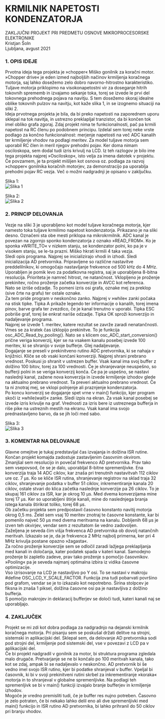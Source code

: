 # KRMILNIK NAPETOSTI KONDENZATORJA
ZAKLJUČNI PROJEKT PRI PREDMETU OSNOVE MIKROPROCESORSKE ELEKTRONIKE  
Kristjan Šoln  
Ljubljana, avgust 2021  
  
### 1. OPIS IDEJE  
Prvotna ideja tega projekta je »chopper« Miško gonilnik za koračni motor. »Chopper drive« je eden izmed najboljših načinov krmiljenja koračnega motorja, saj lahko dosežemo zelo dobro navorno-hitrostno karakteristiko. Tuljave motorja priklopimo na visokonapetostni vir za doseganje hitrih tokovnih sprememb in izvajamo sekanje toka, torej se izvede le prvi del tokovnega prehodnega pojava na navitju. S tem dosežemo skoraj idealne oblike tokovnih pulzov na navitju, kot kaže slika 1, in se izognemo situaciji na sliki 2.  
Ideja prvotnega projekta je bila, da bi preko napetosti na zaporednem uporu sklepal na tok navitja, in ustrezno preklapljal tranzistor, da bi končen tok imel obliko grafa zgoraj. Zdaj projekt nima te funkcionalnosti, pač pa krmili napetost na RC členu po podobnem principu. Izdelal sem torej neke vrste podlago za končno funkcionalnost: merjenje napetosti na več ADC kanalih ter krmiljenje vhodov na podlagi meritev. Za model tuljave motorja sem uporabil RC člen in meril njegov prehodni pojav. Ker doma nimam osciloskopa, sem dodal tudi izris krivulj na LCD. Iz teh razlogov je bilo ime tega projekta najprej »Osciloskop«, isto velja za imena datotek v projektu.  
Če povzamem, je ta projekt mišljen kot osnova oz. podlaga za razvoj »chopper« gonilnika koračnih motorjev, za demonstracijo pa uporablja prehodni pojav RC vezja. Več o možni nadgradnji je opisano v zaključku.  
  
Slika 1:  
![Slika 1](https://i.ibb.co/mvY7Qpd/Slika1.png)  
  
Slika 2:  
![Slika 2](https://i.ibb.co/tKKnJwv/Slika2.png)  

### 2. PRINCIP DELOVANJA
Vezje na sliki 3 je uporabljeno kot model tuljave koračnega motorja, kjer namesto toka tuljave krmilimo napetost kondenzatorja. Prikazano je na sliki desno. Označeni sta obe mesti priklopa na mikrokrmilnik. ADC kanal je povezan na zgornjo sponko kondenzatorja z oznako »READ_FROM«. Ko je sponka »WRITE_TO« v nizkem stanju, se kondenzator polni, ko pa je v visokem stanju, se le-ta prazni. Miško hkrati krmili 4 taka vezja.  
Sledi opis programa. Najprej se inicializirajo vhodi in izhodi. Sledi inicializacija AD pretvornika. Pripravljene so različne nastavitve preddelilnikov, ki omogočajo nastavljanje frekvence od 500 kHz do 4 MHz. Uporabljen je pomik levo za podatkovna registra, saj je uporabljena 8-bitna resolucija. Prioriteta je namreč hitrost, ne natančnost. Vklopljeno je proženje prekinitev, ročno proženje začetka konverzije in AVCC kot referenca.  
Nato se izriše odzadje. To pomeni izris osi grafa, oznake mej za preklop (sive črte na grafu) ter ostale oznake.  
Za tem pride program v neskončno zanko. Najprej v »while« zanki počaka na stisk tipke. Tipka A prikaže legendo ter informacije o kanalih, torej imena pinov, barve grafa ter zvezdico, če je kanal trenutno v uporabi. Tipka ESC pobriše graf, torej še enkrat nariše odzadje.  Tipka OK sproži konverzijo in nadaljevanje programa.  
Najprej se izvede 1. meritev, katere rezultat se zavrže zaradi nenatančnosti. Vmes se za kratek čas izklopijo prekinitve. To je funkcija osc_ADC_Read_by_pooling(). Nato se s klicem osc_ADC_start_conversion() prične veriga konverzij, kjer se na vsakem kanalu posebej izvede 100 meritev, ki se shranijo v svoje bufferje. Glej nadaljevanje.  
Dogajanje se preseli v prekinitveno rutino ADC pretvornika, ki se nahaja v knjižnici. Kliče se ob vsaki končani konverziji. Najprej shrani prebrano vrednost. Poskusi jo shranit v ustrezen buffer. Vsak kanal ima svoj buffer z dolžino 100 bitov, torej za 100 vrednosti.  Če je shranjevanje neuspešno, so bufferji polni in se veriga konverzij konča. Če pa je uspešno, se nastavi naslednji kanal, zažene nova konverzija in izvede krmiljenje izhodov glede na aktualno prebrano vrednost. Ta preveri aktualno prebrano vrednost. Če ta ni znotraj mej, se vklopi polnjenje ali praznjenje kondenzatorja.  
Po koncu konverzij se dogajanje spet vrne v main() funkcijo, kjer program skoči iz »while(wait)« zanke. Sledi izpis na ekran. Za vsak kanal posebej se izvede izris krivulje na graf. Vrednosti za izris bere iz ustreznega bufferja in riše pike na ustreznih mestih na ekranu. Vsak kanal ima svojo prednastavljeno barvo, da se jih loči med sabo.  
  
Slika 3:  
![Slika 3](https://i.ibb.co/LnVYkX6/Slika3.png)  
  
### 3. KOMENTAR NA DELOVANJE
Glavne omejitve je tukaj predstavljal čas izvajanja in dolžina ISR rutine. Končan projekt komajda zadostuje zastavljenim časovnim okvirom. Zmanjšal sem resolucijo in povečal frekvenco AD pretvornika. Prav tako sem vsepovsod, če se je dalo, uporabljal 8-bitne spremenljivke. Ena konverzija traja 14 ADC ciklov, kar znaša pri trenutnih nastavitvah 112 ciklov ure oz. 7 µs. Ko se kliče ISR rutina, shranjevanje registrov na sklad traja 32 ciklov, shranjevanje podatka v buffer 51 ciklov, inkrementiranje kanala 20 ciklov, ostale stvari do klica začetka naslednje konverzije pa 26 ciklov. To je skupaj 161 ciklov za ISR, kar je okrog 10 µs. Med dvema konverzijama mine torej 17 µs. Ker so uporabljeni štirje kanali, mine do naslednjega branja istega kanala štirikrat toliko, torej 68 µs.  
Ob začetku projekta sem predpostavil časovno konstanto navitij motorja okrog 0,5 ms. Želel sem vsaj 10 meritev znotraj te časovne konstante, kar bi pomenilo največ 50 µs med dvema meritvama na kanalu. Dobljenih 68 µs je izven teh okvirjev, vendar sem z rezultatom še vedno zadovoljen.  
Zaželjena je seveda čim višja frekvenca AD pretvornika ob dovolj natančnih meritvah. Izkazalo se je, da je frekvenca 2 MHz najbolj primerna, ker pri 4 MHz krivulja postane opazno »žagasta«.  
Za ročno proženje konverzije sem se odločil zaradi lažjega preklapljanja med kanali in določanja, kater podatek spada v kateri kanal. Samodejno proženje bi zapletlo zadeve, prav tako proženje s pomočjo časovnikov. »Pooling« pa je seveda najmanj optimalna izbira iz vidika časovne optimizacije.  
Vso izrisovanje na LCD je nastavljivo po Y osi. To se nastavi v makroju #define OSC_LCD_Y_SCALE_FACTOR. Funkcija zna tudi pobarvati površino pod grafom, vendar se je to izkazalo kot nepotrebno. Širina stolpcev je fiksna in znaša 1 piksel, dolžina časovne osi pa je nastavljiva z dolžino bufferja.  
S pomočjo makrojev in deklaracij bufferjev se določi tudi, kateri kanali naj se uporabljajo.  
### 4. ZAKLJUČEK
Projekt se mi zdi kot dobra podlaga za nadgradnjo na dejanski krmilnik koračnega motorja. Pri pisanju sem se poskušal držati delitve na strojni, sistemski in aplikacijski del. Sklepal sem, da delovanje AD pretvornika sodi pod strojni del, krmiljenje pod sistemski del, vse v povezavi z LCD pa v aplikacijski del.  
Če bi projekt nadgradil v gonilnik za motor, bi struktura programa zgledala malo drugače. Pretvarjanje se ne bi končalo po 100 meritvah kanala, tako kot se zdaj, ampak bi se nadaljevalo v neskončno. AD pretvornik bi še vedno imel svojo ISR rutino, kjer bi podatke shranjeval v buffer. Vpeljal bi časovnik, ki bi v svoji prekinitveni rutini skrbel za inkrementiranje »koraka« motorja in to shranjeval v globalne spremenljivke. Na podlagi teh spremenljivk se bi v main() funkciji izvajalo branje bufferjev in krmiljenje izhodov.  
Mogoče je vredno premisliti tudi, če je buffer res nujno potreben. Časovno je zelo potraten, če bi nekako lahko delil eno ali dve spremenljivki med main() funkcijo in ISR rutino AD pretvornika, bi lahko prihranil do 50 ciklov pri branju vhodov.  
